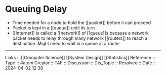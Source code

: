 # Queuing Delay

- Time needed for a node to hold the [[packet]] before it can proceed
- Packet is kept in a [[queue]] until its turn
- [[Internet]] is called a [[network]] of [[queue]]s because a network packet needs to relay through many network [[routers]] to reach a destination. Might need to wait in a queue at a router

---
Links :: [[Computer Science]] [[System Design]] [[Statistics]]
Reference ::
Type :: #atom
Creator ::
TAF ::
Discussion ::
Dis_Topic :: 
Resolved ::
Date :: 2024-04-02 12:38
